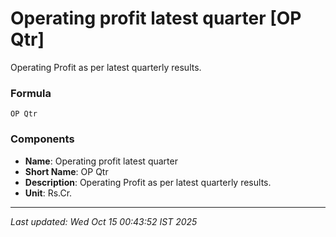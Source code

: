 # Operating profit latest quarter [OP Qtr]
Operating Profit as per latest quarterly results.

### Formula
```text
OP Qtr
```


### Components
- **Name**: Operating profit latest quarter
- **Short Name**: OP Qtr
- **Description**: Operating Profit as per latest quarterly results.
- **Unit**: Rs.Cr.

---
*Last updated: Wed Oct 15 00:43:52 IST 2025*
